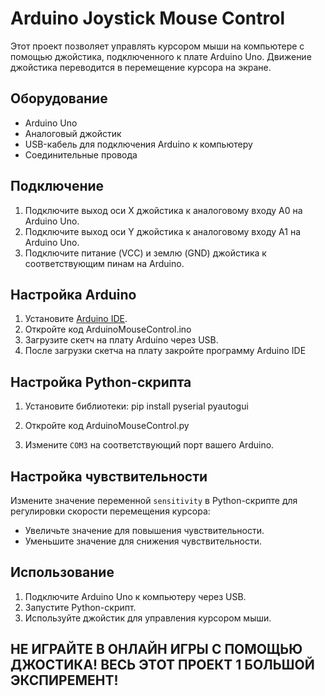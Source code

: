 # Arduino Joystick Mouse Control

Этот проект позволяет управлять курсором мыши на компьютере с помощью джойстика, подключенного к плате Arduino Uno. Движение джойстика переводится в перемещение курсора на экране.

## Оборудование
- Arduino Uno
- Аналоговый джойстик
- USB-кабель для подключения Arduino к компьютеру
- Соединительные провода

## Подключение
1. Подключите выход оси X джойстика к аналоговому входу A0 на Arduino Uno.
2. Подключите выход оси Y джойстика к аналоговому входу A1 на Arduino Uno.
3. Подключите питание (VCC) и землю (GND) джойстика к соответствующим пинам на Arduino.

## Настройка Arduino
1. Установите [Arduino IDE](https://www.arduino.cc/en/software).
2. Откройте код ArduinoMouseControl.ino
3. Загрузите скетч на плату Arduino через USB.
4. После загрузки скетча на плату закройте программу Arduino IDE

## Настройка Python-скрипта

1. Установите библиотеки:
   pip install pyserial pyautogui

2. Откройте код ArduinoMouseControl.py
3. Измените `COM3` на соответствующий порт вашего Arduino.

## Настройка чувствительности
Измените значение переменной `sensitivity` в Python-скрипте для регулировки скорости перемещения курсора:
- Увеличьте значение для повышения чувствительности.
- Уменьшите значение для снижения чувствительности.

## Использование
1. Подключите Arduino Uno к компьютеру через USB.
2. Запустите Python-скрипт.
3. Используйте джойстик для управления курсором мыши.



## НЕ ИГРАЙТЕ В ОНЛАЙН ИГРЫ С ПОМОЩЬЮ ДЖОСТИКА! ВЕСЬ ЭТОТ ПРОЕКТ 1 БОЛЬШОЙ ЭКСПИРЕМЕНТ!
